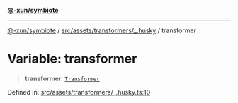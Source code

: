 [**@-xun/symbiote**](../../../../../README.md)

***

[@-xun/symbiote](../../../../../README.md) / [src/assets/transformers/\_.husky](../README.md) / transformer

# Variable: transformer

> **transformer**: [`Transformer`](../../../type-aliases/Transformer.md)

Defined in: [src/assets/transformers/\_.husky.ts:10](https://github.com/Xunnamius/symbiote/blob/8c20d618d9f5aba2b98dbaa28f75ebe8791b6067/src/assets/transformers/_.husky.ts#L10)
